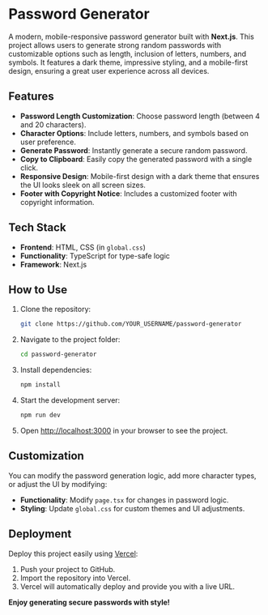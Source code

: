 

# Password Generator

A modern, mobile-responsive password generator built with **Next.js**. This project allows users to generate strong random passwords with customizable options such as length, inclusion of letters, numbers, and symbols. It features a dark theme, impressive styling, and a mobile-first design, ensuring a great user experience across all devices.

## Features

- **Password Length Customization**: Choose password length (between 4 and 20 characters).
- **Character Options**: Include letters, numbers, and symbols based on user preference.
- **Generate Password**: Instantly generate a secure random password.
- **Copy to Clipboard**: Easily copy the generated password with a single click.
- **Responsive Design**: Mobile-first design with a dark theme that ensures the UI looks sleek on all screen sizes.
- **Footer with Copyright Notice**: Includes a customized footer with copyright information.

## Tech Stack

- **Frontend**: HTML, CSS (in `global.css`)
- **Functionality**: TypeScript for type-safe logic
- **Framework**: Next.js

## How to Use

1. Clone the repository:
   ```bash
   git clone https://github.com/YOUR_USERNAME/password-generator
   ```

2. Navigate to the project folder:
   ```bash
   cd password-generator
   ```

3. Install dependencies:
   ```bash
   npm install
   ```

4. Start the development server:
   ```bash
   npm run dev
   ```

5. Open [http://localhost:3000](http://localhost:3000) in your browser to see the project.

## Customization

You can modify the password generation logic, add more character types, or adjust the UI by modifying:
- **Functionality**: Modify `page.tsx` for changes in password logic.
- **Styling**: Update `global.css` for custom themes and UI adjustments.

## Deployment

Deploy this project easily using [Vercel](https://password-generator-eta-rose.vercel.app/):
1. Push your project to GitHub.
2. Import the repository into Vercel.
3. Vercel will automatically deploy and provide you with a live URL.


**Enjoy generating secure passwords with style!**
